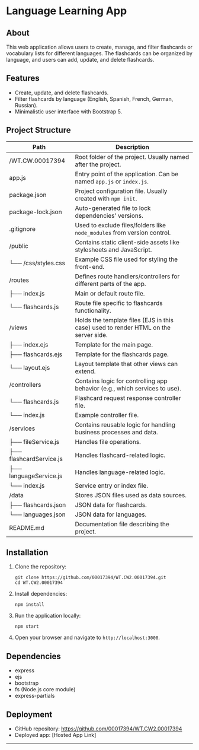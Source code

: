# Language Learning App

## About
This web application allows users to create, manage, and filter flashcards or vocabulary lists for different languages. The flashcards can be organized by language, and users can add, update, and delete flashcards.

## Features
- Create, update, and delete flashcards.
- Filter flashcards by language (English, Spanish, French, German, Russian).
- Minimalistic user interface with Bootstrap 5.

## Project Structure
| Path                          | Description                                                                                  |
|-------------------------------|----------------------------------------------------------------------------------------------|
| /WT.CW.00017394               | Root folder of the project. Usually named after the project.                                 |
| app.js                        | Entry point of the application. Can be named `app.js` or `index.js`.                         |
| package.json                  | Project configuration file. Usually created with `npm init`.                                 |
| package-lock.json             | Auto-generated file to lock dependencies' versions.                                          |
| .gitignore                    | Used to exclude files/folders like `node_modules` from version control.                      |
| /public                       | Contains static client-side assets like stylesheets and JavaScript.                          |
| └── /css/styles.css           | Example CSS file used for styling the front-end.                                             |
| /routes                       | Defines route handlers/controllers for different parts of the app.                           |
| ├── index.js                  | Main or default route file.                                                                  |
| └── flashcards.js             | Route file specific to flashcards functionality.                                             |
| /views                        | Holds the template files (EJS in this case) used to render HTML on the server side.          |
| ├── index.ejs                 | Template for the main page.                                                                  |
| ├── flashcards.ejs            | Template for the flashcards page.                                                            |
| └── layout.ejs                | Layout template that other views can extend.                                                 |
| /controllers                  | Contains logic for controlling app behavior (e.g., which services to use).                   |
| └── flashcards.js             | Flashcard request response controller file.                                                  |
| └── index.js                  | Example controller file.                                                                     |
| /services                     | Contains reusable logic for handling business processes and data.                            |
| ├── fileService.js            | Handles file operations.                                                                     |
| ├── flashcardService.js       | Handles flashcard-related logic.                                                             |
| ├── languageService.js        | Handles language-related logic.                                                              |
| └── index.js                  | Service entry or index file.                                                                 |
| /data                         | Stores JSON files used as data sources.                                                      |
| ├── flashcards.json           | JSON data for flashcards.                                                                    |
| └── languages.json            | JSON data for languages.                                                                     |
| README.md                     | Documentation file describing the project.                                                   |


## Installation

1. Clone the repository:
    ```
    git clone https://github.com/00017394/WT.CW2.00017394.git
    cd WT.CW2.00017394
    ```

2. Install dependencies:
    ```
    npm install
    ```

3. Run the application locally:
    ```
    npm start
    ```

4. Open your browser and navigate to `http://localhost:3000`.

## Dependencies
- express
- ejs
- bootstrap
- fs (Node.js core module)
- express-partials

## Deployment
- GitHub repository: https://github.com/00017394/WT.CW2.00017394
- Deployed app: [Hosted App Link]

---

